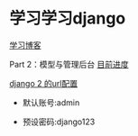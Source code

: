 # 学习学习django

[学习博客](http://www.liujiangblog.com/course/django)

Part 2：模型与管理后台
[目前进度](http://www.liujiangblog.com/course/django/89)

[django 2 的url配置](http://www.liujiangblog.com/course/django/182)
* 默认账号:admin

* 预设密码:django123
